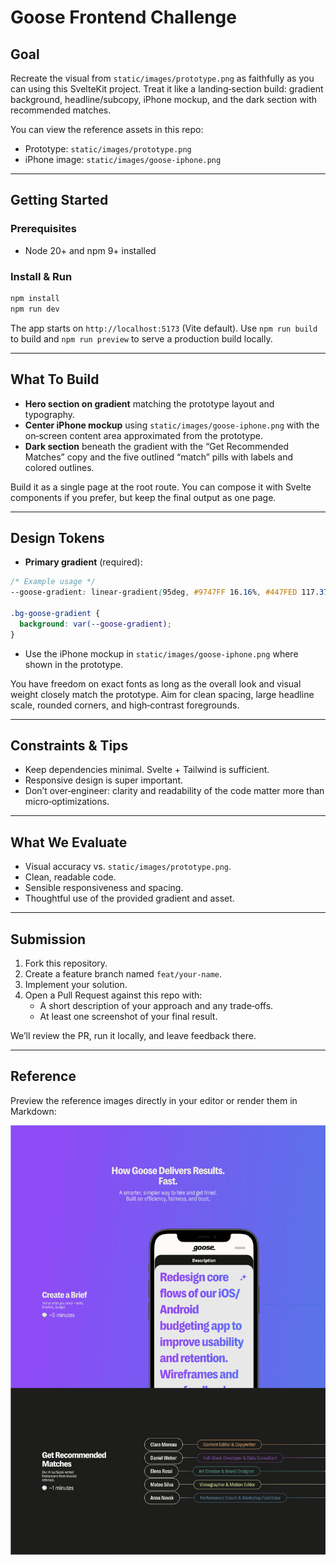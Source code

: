 # Goose Frontend Challenge

## Goal

Recreate the visual from `static/images/prototype.png` as faithfully as you can using this SvelteKit project. Treat it like a landing‑section build: gradient background, headline/subcopy, iPhone mockup, and the dark section with recommended matches.

You can view the reference assets in this repo:

- Prototype: `static/images/prototype.png`
- iPhone image: `static/images/goose-iphone.png`

---

## Getting Started

### Prerequisites

- Node 20+ and npm 9+ installed

### Install & Run

```bash
npm install
npm run dev
```

The app starts on `http://localhost:5173` (Vite default). Use `npm run build` to build and `npm run preview` to serve a production build locally.

---

## What To Build

- **Hero section on gradient** matching the prototype layout and typography.
- **Center iPhone mockup** using `static/images/goose-iphone.png` with the on‑screen content area approximated from the prototype.
- **Dark section** beneath the gradient with the “Get Recommended Matches” copy and the five outlined “match” pills with labels and colored outlines.

Build it as a single page at the root route. You can compose it with Svelte components if you prefer, but keep the final output as one page.

---

## Design Tokens

- **Primary gradient** (required):

```css
/* Example usage */
--goose-gradient: linear-gradient(95deg, #9747FF 16.16%, #447FED 117.37%);

.bg-goose-gradient {
  background: var(--goose-gradient);
}
```

- Use the iPhone mockup in `static/images/goose-iphone.png` where shown in the prototype.

You have freedom on exact fonts as long as the overall look and visual weight closely match the prototype. Aim for clean spacing, large headline scale, rounded corners, and high‑contrast foregrounds.

---

## Constraints & Tips

- Keep dependencies minimal. Svelte + Tailwind is sufficient.
- Responsive design is super important.
- Don’t over‑engineer: clarity and readability of the code matter more than micro‑optimizations.

---

## What We Evaluate

- Visual accuracy vs. `static/images/prototype.png`.
- Clean, readable code.
- Sensible responsiveness and spacing.
- Thoughtful use of the provided gradient and asset.

---

## Submission

1. Fork this repository.
2. Create a feature branch named `feat/your-name`.
3. Implement your solution.
4. Open a Pull Request against this repo with:
   - A short description of your approach and any trade‑offs.
   - At least one screenshot of your final result.

We’ll review the PR, run it locally, and leave feedback there.

---

## Reference

Preview the reference images directly in your editor or render them in Markdown:

![Prototype](static/images/prototype.png)
